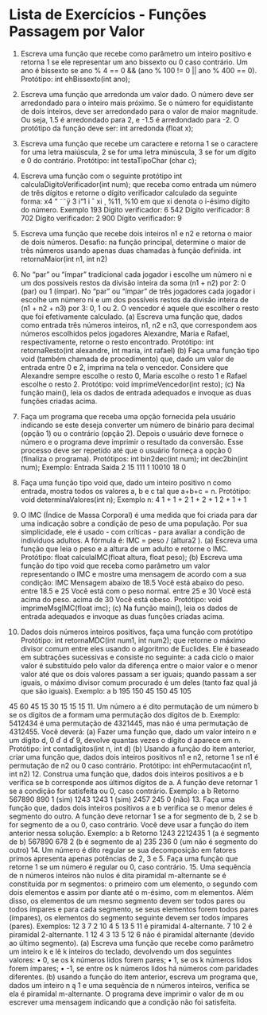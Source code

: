 # Lista de Exercícios - Funções Passagem por Valor
1. Escreva uma função que recebe como parâmetro um inteiro positivo e retorna 1 se ele representar um ano bissexto ou
0 caso contrário. Um ano é bissexto se ano % 4 == 0 && (ano % 100 != 0 || ano % 400 == 0). Protótipo:
int ehBissexto(int ano);
2. Escreva uma função que arredonda um valor dado. O número deve ser arredondado para o inteiro mais próximo. Se
o número for equidistante de dois inteiros, deve ser arredondado para o valor de maior magnitude. Ou seja, 1.5 é
arredondado para 2, e -1.5 é arredondado para -2. O protótipo da função deve ser:
int arredonda (float x);
3. Escreva uma função que recebe um caractere e retorna 1 se o caractere for uma letra maiúscula, 2 se for uma letra
minúscula, 3 se for um dígito e 0 do contrário. Protótipo: int testaTipoChar (char c);
4. Escreva uma função com o seguinte protótipo
int calculaDigitoVerificador(int num);
que receba como entrada um número de três dígitos e retorne o dígito verificador calculado da seguinte forma:
x4 “
˜˜ÿ
3
i“1
i ˆ xi
¸
%11¸
%10
em que xi denota o i-ésimo dígito do número.
Exemplo
193 Dígito verificador: 6
542 Dígito verificador: 8
702 Dígito verificador: 2
900 Dígito verificador: 9
5. Escreva uma função que recebe dois inteiros n1 e n2 e retorna o maior de dois números. Desafio: na função principal,
determine o maior de três números usando apenas duas chamadas à função definida.
int retornaMaior(int n1, int n2)
6. No “par” ou “ímpar” tradicional cada jogador i escolhe um número ni e um dos possíveis restos da divisão inteira da
soma (n1 + n2) por 2: 0 (par) ou 1 (ímpar). No “par” ou “ímpar” de três jogadores cada jogador i escolhe um número
ni e um dos possíveis restos da divisão inteira de (n1 + n2 + n3) por 3: 0, 1 ou 2. O vencedor é aquele que escolher o
resto que foi efetivamente calculado.
(a) Escreva uma função que, dados como entrada três números inteiros, n1, n2 e n3, que correspondem aos números
escolhidos pelos jogadores Alexandre, Maria e Rafael, respectivamente, retorne o resto encontrado.
Protótipo: int retornaResto(int alexandre, int maria, int rafael)
(b) Faça uma função tipo void (também chamada de procedimento) que, dado um valor de entrada entre 0 e 2,
imprima na tela o vencedor. Considere que Alexandre sempre escolhe o resto 0, Maria escolhe o resto 1 e Rafael
escolhe o resto 2.
Protótipo: void imprimeVencedor(int resto);
(c) Na função main(), leia os dados de entrada adequados e invoque as duas funções criadas acima.

7. Faça um programa que receba uma opção fornecida pela usuário indicando se este deseja converter um número de
binário para decimal (opção 1) ou o contrário (opção 2). Depois o usuário deve fornece o número e o programa deve
imprimir o resultado da conversão. Esse processo deve ser repetido até que o usuário forneça a opção 0 (finaliza o
programa). Protótipos:
int bin2dec(int num);
int dec2bin(int num);
Exemplo:
Entrada Saída
2 15 111
1 10010 18
0
8. Faça uma função tipo void que, dado um inteiro positivo n como entrada, mostra todos os valores a, b e c tal que
a+b+c = n. Protótipo:
void determinaValores(int n);
Exemplo
n: 4
1 + 1 + 2
1 + 2 + 1
2 + 1 + 1
9. O IMC (Índice de Massa Corporal) é uma medida que foi criada para dar uma indicação sobre a condição de peso de
uma população. Por sua simplicidade, ele é usado - com críticas - para avaliar a condição de indivíduos adultos. A
fórmula é: IMC = peso / (altura2
).
(a) Escreva uma função que leia o peso e a altura de um adulto e retorne o IMC.
Protótipo:
float calculaIMC(float altura, float peso);
(b) Escreva uma função do tipo void que receba como parâmetro um valor representando o IMC e mostre uma
mensagem de acordo com a sua condição:
IMC Mensagem
abaixo de 18.5 Você está abaixo do peso.
entre 18.5 e 25 Você está com o peso normal.
entre 25 e 30 Você está acima do peso.
acima de 30 Você está obeso.
Protótipo:
void imprimeMsgIMC(float imc);
(c) Na função main(), leia os dados de entrada adequados e invoque as duas funções criadas acima.
10. Dados dois números inteiros positivos, faça uma função com protótipo
Protótipo: int retornaMDC(int num1, int num2);
que retorne o máximo divisor comum entre eles usando o algoritmo de Euclides. Ele é baseado em subtrações sucessivas
e consiste no seguinte: a cada ciclo o maior valor é substituído pelo valor da diferença entre o maior valor e o menor
valor até que os dois valores passam a ser iguais; quando passam a ser iguais, o máximo divisor comum procurado é
um deles (tanto faz qual já que são iguais). Exemplo:
a b
195 150
45 150
45 105

45 60
45 15
30 15
15 15
11. Um número a é dito permutação de um número b se os dígitos de a formam uma permutação dos dígitos de b. Exemplo:
5412434 é uma permutação de 4321445, mas não é uma permutação de 4312455. Você deverá:
(a) Fazer uma função que, dado um valor inteiro n e um dígito d, 0 ď d ď 9, devolve quantas vezes o dígito d aparece
em n. Protótipo:
int contadigitos(int n, int d)
(b) Usando a função do item anterior, criar uma função que, dados dois inteiros positivos n1 e n2, retorne 1 se n1 é
permutação de n2 ou 0 caso contrário. Protótipo:
int ehPermutacao(int n1, int n2)
12. Construa uma função que, dados dois inteiros positivos a e b verifica se b corresponde aos últimos dígitos de a. A
função deve retornar 1 se a condição for satisfeita ou 0, caso contrário. Exemplo:
a b Retorno
567890 890 1 (sim)
1243 1243 1 (sim)
2457 245 0 (não)
13. Faça uma função que, dados dois inteiros positivos a e b verifica se o menor deles é segmento do outro. A função deve
retornar 1 se a for segmento de b, 2 se b for segmento de a ou 0, caso contrário. Você deve usar a função do item
anterior nessa solução. Exemplo:
a b Retorno
1243 2212435 1 (a é segmento de b)
567890 678 2 (b é segmento de a)
235 236 0 (um não é segmento do outro)
14. Um número é dito regular se sua decomposição em fatores primos apresenta apenas potências de 2, 3 e 5. Faça uma
função que retorne 1 se um número é regular ou 0, caso contrário.
15. Uma sequência de n números inteiros não nulos é dita piramidal m-alternante se é constituída por m segmentos: o
primeiro com um elemento, o segundo com dois elementos e assim por diante até o m-ésimo, com m elementos. Além
disso, os elementos de um mesmo segmento devem ser todos pares ou todos ímpares e para cada segmento, se seus
elementos forem todos pares (ímpares), os elementos do segmento seguinte devem ser todos ímpares (pares).
Exemplos:
12 3 7 2 10 4 5 13 5 11 é piramidal 4-alternante.
7 10 2 é piramidal 2-alternante.
1 12 4 3 13 5 12 6 não é piramidal alternante (devido ao último segmento).
(a) Escreva uma função que recebe como parâmetro um inteiro k e lê k inteiros do teclado, devolvendo um dos
seguintes valores:
• 0, se os k números lidos forem pares;
• 1, se os k números lidos forem ímpares;
• -1, se entre os k números lidos há números com paridades diferentes.
(b) usando a função do item anterior, escreva um programa que, dados um inteiro n ą 1 e uma sequência de n
números inteiros, verifica se ela é piramidal m-alternante. O programa deve imprimir o valor de m ou escrever uma
mensagem indicando que a condição não foi satisfeita.